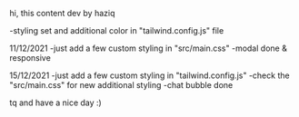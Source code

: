 hi, this content dev by haziq

-styling set and additional color in "tailwind.config.js" file

11/12/2021
-just add a few custom styling in "src/main.css"
-modal done & responsive

15/12/2021
-just add a few custom styling in "tailwind.config.js"
-check the "src/main.css" for new additional styling
-chat bubble done

tq and have a nice day :)
